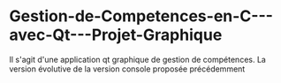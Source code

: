 # Gestion-de-Competences-en-C---avec-Qt---Projet-Graphique
 Il s'agit d'une application qt graphique de gestion de compétences. La version évolutive de la version console proposée précédemment 

